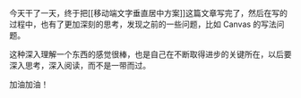今天干了一天，终于把[[移动端文字垂直居中方案]]这篇文章写完了，然后在写的过程中，也有了更加深刻的思考，发现之前的一些问题，比如 Canvas 的写法问题。

这种深入理解一个东西的感觉很棒，也是自己在不断取得进步的关键所在，以后要深入思考，深入阅读，而不是一带而过。

加油加油！